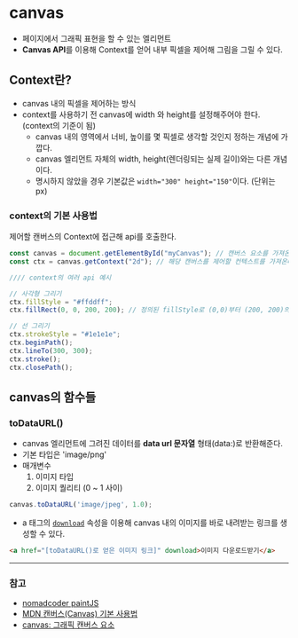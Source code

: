 # canvas
- 페이지에서 그래픽 표현을 할 수 있는 엘리먼트
- **Canvas API**를 이용해 Context를 얻어 내부 픽셀을 제어해 그림을 그릴 수 있다.

## Context란?
- canvas 내의 픽셀을 제어하는 방식
- context를 사용하기 전 canvas에 width 와 height를 설정해주어야 한다. (context의 기준이 됨)
    - canvas 내의 영역에서 너비, 높이를 몇 픽셀로 생각할 것인지 정하는 개념에 가깝다.
    - canvas 엘리먼트 자체의 width, height(렌더링되는 실제 길이)와는 다른 개념이다.
    - 명시하지 않았을 경우 기본값은 `width="300" height="150"`이다. (단위는 px)
### context의 기본 사용법
제어할 캔버스의 Context에 접근해 api를 호출한다.
```javascript
const canvas = document.getElementById("myCanvas"); // 캔버스 요소를 가져온다
const ctx = canvas.getContext("2d"); // 해당 캔버스를 제어할 컨텍스트를 가져온다

//// context의 여러 api 예시

// 사각형 그리기
ctx.fillStyle = "#ffddff";
ctx.fillRect(0, 0, 200, 200); // 정의된 fillStyle로 (0,0)부터 (200, 200)의 영역에 사각형을 그린다

// 선 그리기
ctx.strokeStyle = "#1e1e1e";
ctx.beginPath();
ctx.lineTo(300, 300);
ctx.stroke();
ctx.closePath(); 
```

## canvas의 함수들
### toDataURL()
- canvas 엘리먼트에 그려진 데이터를 **data url 문자열** 형태(data:)로 반환해준다.
- 기본 타입은 'image/png'
- 매개변수
    1. 이미지 타입
    2. 이미지 퀄리티 (0 ~ 1 사이) 
```javascript
canvas.toDataURL('image/jpeg', 1.0);
```
- a 태그의 [`download`](./210516_a-download.md) 속성을 이용해 canvas 내의 이미지를 바로 내려받는 링크를 생성할 수 있다.
```html
<a href="[toDataURL()로 얻은 이미지 링크]" download>이미지 다운로드받기</a>
```

---
### 참고
- [nomadcoder paintJS](https://nomadcoders.co/javascript-for-beginners-2)
- [MDN 캔버스(Canvas) 기본 사용법](https://developer.mozilla.org/ko/docs/Web/API/Canvas_API/Tutorial/Basic_usage#%3Ccanvas%3E_%EC%9A%94%EC%86%8C)
- [canvas: 그래픽 캔버스 요소](https://developer.mozilla.org/ko/docs/Web/HTML/Element/canvas)